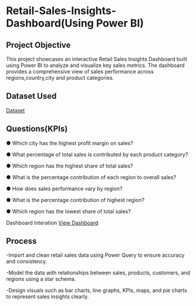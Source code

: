 # Retail-Sales-Insights-Dashboard(Using Power BI)

## Project Objective
This project showcases an interactive Retail Sales Insights Dashboard built using Power BI to analyze and visualize key sales metrics. The dashboard provides a comprehensive view of sales performance across regions,country,city and product categories.

## Dataset Used
<a href="https://github.com/NagaThanu18/Retail-Sales-Insights-Dashboard/blob/main/Data%20Analysis.xlsx">Dataset</a>

## Questions(KPIs)

● Which city has the highest profit margin on sales?

● What percentage of total sales is contributed by each product category?

● Which region has the highest share of total sales?

● What is the percentage contribution of each region to overall sales?

● How does sales performance vary by region?

● What is the percentage contribution of highest region?

● Which region has the lowest share of total sales?

Dashboard Interation <a href="https://github.com/NagaThanu18/Retail-Sales-Insights-Dashboard/blob/main/Dashboard%20Image%20.jpg">View Dashboard</a>

## Process

-Import and clean retail sales data using Power Query to ensure accuracy and consistency.

-Model the data with relationships between sales, products, customers, and regions using a star schema.

-Design visuals such as bar charts, line graphs, KPIs, maps, and pie charts to represent sales insights clearly.

